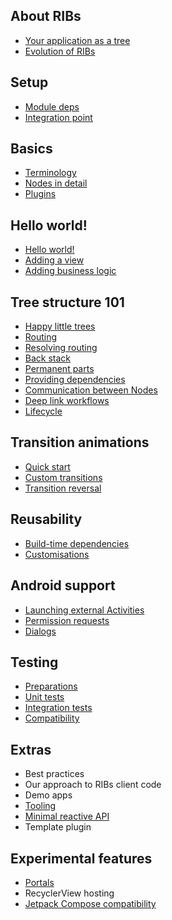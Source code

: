 
## About RIBs

- [Your application as a tree](about/your-application-as-a-tree.md)
- [Evolution of RIBs](about/evolution-of-ribs.md)

## Setup

- [Module deps](setup/deps.md)
- [Integration point](setup/integrationpoint.md)

## Basics
- [Terminology](basics/terminology.md)
- [Nodes in detail](basics/nodes.md)
- [Plugins](basics/plugins.md)

## Hello world!
- [Hello world!](hello-world/hello-world.md)
- [Adding a view](hello-world/view.md)
- [Adding business logic](hello-world/business-logic.md)

## Tree structure 101

- [Happy little trees](tree-structure-101/happy-little-trees.md)
- [Routing](tree-structure-101/routing.md)
- [Resolving routing](tree-structure-101/resolving-routing.md)
- [Back stack](tree-structure-101/back-stack.md)
- [Permanent parts](tree-structure-101/permanent-parts.md)
- [Providing dependencies](tree-structure-101/providing-dependencies.md)
- [Communication between Nodes](tree-structure-101/communication-between-nodes.md)
- [Deep link workflows](tree-structure-101/deep-link-workflows.md)
- [Lifecycle](tree-structure-101/lifecycle.md)

## Transition animations

- [Quick start](transitions/transitions-quick-start.md)
- [Custom transitions](transitions/custom-transitions.md)
- [Transition reversal](transitions/transitions-reversal.md)

## Reusability

- [Build-time dependencies](reuse/build-time-dependencies.md)
- [Customisations](reuse/customisations.md)

## Android support

- [Launching external Activities](android/launching-activities.md)
- [Permission requests](android/permission-requests.md)
- [Dialogs](android/dialogs.md)

## Testing

- [Preparations](testing/preparations.md)
- [Unit tests](testing/unit-tests.md)
- [Integration tests](testing/integration-tests.md)
- [Compatibility](testing/compatibility.md)

## Extras
- Best practices
- Our approach to RIBs client code
- Demo apps
- [Tooling](extras/tooling.md)
- [Minimal reactive API](extras/minimal-reactive-api.md)
- Template plugin

## Experimental features

- [Portals](experimental/portals.md)
- RecyclerView hosting
- [Jetpack Compose compatibility](experimental/jetpack-compose.md)

